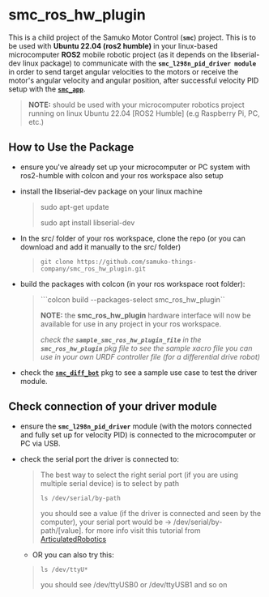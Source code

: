 # smc_ros_hw_plugin
This is a child project of the Samuko Motor Control (**`smc`**) project. This is to be used with **Ubuntu 22.04 (ros2 humble)** in your linux-based microcomputer **ROS2** mobile robotic project (as it depends on the libserial-dev linux package) to communicate with the **`smc_l298n_pid_driver module`** in order to send target angular velocities to the motors or receive the motor's angular velocity and angular position, after successful velocity PID setup with the [**`smc_app`**](https://github.com/samuko-things-company/smc_app).

> **NOTE:** should be used with your microcomputer robotics project running on linux Ubuntu 22.04 [ROS2 Humble] (e.g Raspberry Pi, PC, etc.)


## How to Use the Package
- ensure you've already set up your microcomputer or PC system with ros2-humble with colcon and your ros workspace also setup

- install the libserial-dev package on your linux machine
  > sudo apt-get update
  >
  > sudo apt install libserial-dev

- In the src/ folder of your ros workspace, clone the repo (or you can download and add it manually to the src/ folder)
  > ```git clone https://github.com/samuko-things-company/smc_ros_hw_plugin.git```

- build the packages with colcon (in your ros workspace root folder):
  > ```colcon build --packages-select smc_ros_hw_plugin``
  >
  > **NOTE:** the **smc_ros_hw_plugin** hardware interface will now be available for use in any project in your ros workspace.
  > 
  > *check the **`sample_smc_ros_hw_plugin_file`** in the **`smc_ros_hw_plugin`** pkg file to see the sample xacro file you can use in your own URDF controller file (for a differential drive robot)*

- check the [**`smc_diff_bot`**](https://github.com/samuko-things-company/smc_diff_bot) pkg to see a sample use case to test the driver module.

## Check connection of your driver module
- ensure the **`smc_l298n_pid_driver`** module (with the motors connected and fully set up for velocity PID) is connected to the microcomputer or PC via USB.

- check the serial port the driver is connected to:
  > The best way to select the right serial port (if you are using multiple serial device) is to select by path
  >
  > ```ls /dev/serial/by-path```
  >
  > you should see a value (if the driver is connected and seen by the computer), your serial port would be -> /dev/serial/by-path/[value]. for more info visit this tutorial from [ArticulatedRobotics](https://www.youtube.com/watch?v=eJZXRncGaGM&list=PLunhqkrRNRhYAffV8JDiFOatQXuU-NnxT&index=8)

  - OR you can also try this:
  > ```ls /dev/ttyU*```
  >
  > you should see /dev/ttyUSB0 or /dev/ttyUSB1 and so on
